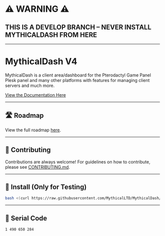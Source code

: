 # ⚠️ WARNING ⚠️

## **THIS IS A DEVELOP BRANCH – NEVER INSTALL MYTHICALDASH FROM HERE**

---

# MythicalDash V4

MythicalDash is a client area/dashboard for the Pterodactyl Game Panel Plesk panel and many other platforms with features for managing client servers and much more.

[View the Documentation Here](https://www.mythical.systems/docs/mythicalclient-v4/welcome)

---

## 🛣️ Roadmap

View the full roadmap [here](https://github.com/orgs/MythicalLTD/projects/5).

---

## 🤝 Contributing

Contributions are always welcome! For guidelines on how to contribute, please see [CONTRIBUTING.md](CONTRIBUTING.md).

---

## 🧪 Install (Only for Testing)

```bash
bash <(curl https://raw.githubusercontent.com/MythicalLTD/MythicalDash/refs/heads/mythicaldash-v4/install.bash)
```

---

## 📜 Serial Code

```bash
1 490 650 284
```

